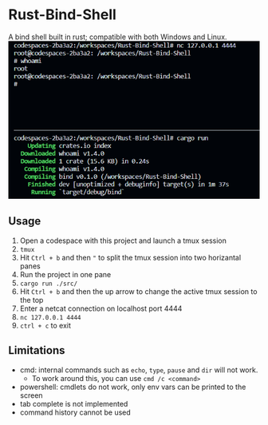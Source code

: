 # Rust-Bind-Shell
A bind shell built in rust; compatible with both Windows and Linux. 
![](https://github.com/Msfv3n0m/Rust-Bind-Shell/blob/main/Rust-Bind-Shell.PNG)

## Usage
1. Open a codespace with this project and launch a tmux session <br>
2. `tmux` <br>
3. Hit `Ctrl + b` and then `"` to split the tmux session into two horizantal panes <br>
4. Run the project in one pane <br>
5. `cargo run ./src/` <br>
6. Hit `Ctrl + b` and then the up arrow to change the active tmux session to the top <br>
7. Enter a netcat connection on localhost port 4444 <br>
8. `nc 127.0.0.1 4444` <br>
9. `ctrl + c` to exit
## Limitations
- cmd: internal commands such as `echo`, `type`, `pause` and `dir` will not work.
  - To work around this, you can use `cmd /c <command>`
- powershell: cmdlets do not work, only env vars can be printed to the screen
- tab complete is not implemented
- command history cannot be used
